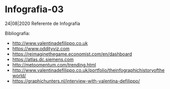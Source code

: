 # Infografia-03
24|08|2020 Referente de Infografía

Bibliografía:
- http://www.valentinadefilippo.co.uk 
- https://www.oddityviz.com 
- https://reimaginethegame.economist.com/en/dashboard 
- https://atlas.dc.siemens.com 
- http://metoomentum.com/trending.html 
- http://www.valentinadefilippo.co.uk/portfolio/theinfographichistoryoftheworld/ 
- https://graphichunters.nl/interview-with-valentina-defilippo/ 
